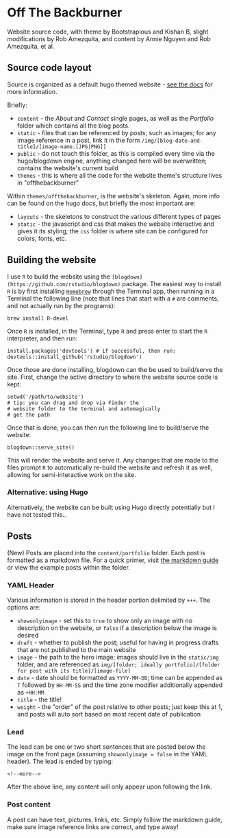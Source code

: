 # Off The Backburner

Website source code, with theme by Bootstrapious and Kishan B, slight modifications by Rob Amezquita, and content by Annie Nguyen and Rob Amezquita, et al.

## Source code layout

Source is organized as a default hugo themed website - [see the docs](https://gohugo.io/about/) for more information. 

Briefly:

* `content` - the _About_ and _Contact_ single pages, as well as the _Portfolio_ folder which contains all the blog posts. 
* `static` - files that can be referenced by posts, such as images; for any image reference in a post, link it in the form `/img/[blog-date-and-title]/[image-name.[JPG|PNG]]`
* `public` - do not touch this folder, as this is compiled every time via the hugo/blogdown engine, anything changed here will be overwritten; contains the website's current build
* `themes` - this is where all the code for the website theme's structure lives in "offthebackburner"

Within `themes/offthebackburner`, is the website's skeleton. Again, more info can be found on the hugo docs, but briefly the most important are:

* `layouts` - the skeletons to construct the various different types of pages
* `static` - the javascript and css that makes the website interactive and gives it its styling; the `css` folder is where site can be configured for colors, fonts, etc.


## Building the website

I use `R` to build the website using the `[blogdown](https://github.com/rstudio/blogdown)` package. The easiest way to install `R` is by first installing [`Homebrew`](https://brew.sh/) through the Terminal app, then running in a Terminal the following line (note that lines that start with a `#` are comments, and not actually run by the programs):

```{sh}
brew install R-devel
```

Once `R` is installed, in the Terminal, type `R` and press enter to start the `R` interpreter, and then run:

```{r}
install.packages('devtools') # if successful, then run:
devtools::install_github('rstudio/blogdown')
```

Once those are done installing, blogdown can the be used to build/serve the site. First, change the active directory to where the website source code is kept:

```{r}
setwd('/path/to/website') 
# tip: you can drag and drop via Finder the 
# website folder to the terminal and automagically
# get the path
```

Once that is done, you can then run the following line to build/serve the website:

```{r}
blogdown::serve_site() 
```

This will render the website and serve it. Any changes that are made to the files prompt `R` to automatically re-build the website and refresh it as well, allowing for semi-interactive work on the site.


### Alternative: using Hugo

Alternatively, the website can be built using Hugo directly potentially but I have not tested this..


## Posts

(New) Posts are placed into the `content/portfolio` folder. Each post is formatted as a markdown file. For a quick primer, visit [the markdown guide](https://www.markdownguide.org/cheat-sheet) or view the example posts within the folder. 

### YAML Header

Various information is stored in the header portion delimited by `+++`. The options are:

* `showonlyimage` - set this to `true` to show only an image with no description on the website, or `false` if a description below the image is desired
* `draft` - whether to publish the post; useful for having in progress drafts that are not published to the main website
* `image` - the path to the hero image; images should live in the `static/img` folder, and are referenced as `img/[folder; ideally portfolio]/[folder for post with its title]/[image-file]`
* `date` - date should be formatted as `YYYY-MM-DD`; time can be appended as `T` followed by `HH-MM-SS` and the time zone modifier additionally appended as `+HH:MM`
* `title` - the title!
* `weight` - the "order" of the post relative to other posts; just keep this at 1, and posts will auto sort based on most recent date of publication

### Lead

The lead can be one or two short sentences that are posted below the image on the front page (assuming `showonlyimage = false` in the YAML header). The lead is ended by typing:

```{html}
<!--more-->
```

After the above line, any content will only appear upon following the link.

### Post content

A post can have text, pictures, links, etc. Simply follow the markdown guide, make sure image reference links are correct, and type away!



